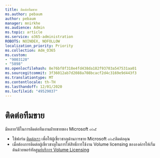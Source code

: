 ```yaml
---
title: ติดต่อทีมขาย
ms.author: pebaum
author: pebaum
manager: mnirkhe
ms.audience: Admin
ms.topic: article
ms.service: o365-administration
ROBOTS: NOINDEX, NOFOLLOW
localization_priority: Priority
ms.collection: Adm_O365
ms.custom:
- "9003120"
- "5898"
ms.openlocfilehash: 8e76bf8f318e4fd438da182f93703a547531aa01
ms.sourcegitcommit: 3f36012ab7d2088a708bcacf2d4c3169e9d443f3
ms.translationtype: MT
ms.contentlocale: th-TH
ms.lasthandoff: 12/01/2020
ms.locfileid: "49529037"
---
```

# <a name="contact-the-sales-team"></a>ติดต่อทีมขาย

มีหลายวิธีในการติดต่อทีมงานฝ่ายขายของ Microsoft ๓๖๕

- ใช้ฟอร์ม  [ติดต่อเรา](https://go.microsoft.com/fwlink/p/?LinkId=518644&clcid=0x0409)  เพื่อให้ผู้เชี่ยวชาญด้านการขาย Microsoft ๓๖๕ติดต่อคุณ
- เมื่อต้องการติดต่อผู้เชี่ยวชาญในการให้สิทธิ์การใช้งาน Volume licensing ขององค์กรให้เริ่มต้นด้วยพอร์ทัล[ศูนย์บริการ Volume Licensing](https://go.microsoft.com/fwlink/p/?LinkId=329762)
